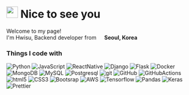 <h1><img src="https://emojis.slackmojis.com/emojis/images/1531849430/4246/blob-sunglasses.gif?1531849430" width="30"/> Nice to see you</h1>


<p>Welcome to my page! </br> I'm Hwisu, Backend developer from <img src="https://cdn-icons-png.flaticon.com/512/330/330591.png" width="13"/>
<b>Seoul, Korea</b> </p>

<h3>Things I code with</h3>
<p>
<img alt="Python" src="https://img.shields.io/badge/-Python-F7B93E?style=flat-square&logo=python&logoColor=white" />
<img alt="JavaScript" src="https://img.shields.io/badge/-JavaScript-430098??style=flat-square&logo=javascript&logoColor=white" />
<img alt="ReactNative" src="https://img.shields.io/badge/-ReactNative-46a2f4?style=flat-square&logo=react&logoColor=white" />
<img alt="Django" src="https://img.shields.io/badge/-Django-CC6699?style=flat-square&logo=django&logoColor=white" />
<img alt="Flask" src="https://img.shields.io/badge/-Flask-43853d?style=flat-square&logo=flask&logoColor=white" />
<img alt="Docker" src="https://img.shields.io/badge/-Docker-46a2f1?style=flat-square&logo=docker&logoColor=white" />
<img alt="MongoDB" src="https://img.shields.io/badge/-MongoDB-13aa52?style=flat-square&logo=mongodb&logoColor=white" />
<img alt="MySQL" src="https://img.shields.io/badge/-MySQL-B7178C?style=flat-square&logo=mysql&logoColor=white" />
<img alt="Postgresql" src="https://img.shields.io/badge/-PostgreSQL-4329BE?style=flat-square&logo=postgresql&logoColor=white" />
<img alt="git" src="https://img.shields.io/badge/-Git-F05032?style=flat-square&logo=git&logoColor=white" />
<img alt="GitHub" src="https://img.shields.io/badge/-GitHub-2088FF?style=flat-square&logo=Github&logoColor=white" />
<img alt="GitHubActions" src="https://img.shields.io/badge/-GitHub Actions-2088FF?style=flat-square&logo=Githubactions&logoColor=white" />
<img alt="html5" src="https://img.shields.io/badge/-HTML5-E34F26?style=flat-square&logo=html5&logoColor=white" />
<img alt="CSS3" src="https://img.shields.io/badge/-CSS3-2018FF?style=flat-square&logo=CSS3&logoColor=white" />
<img alt="Bootsrap" src="https://img.shields.io/badge/-Bootstrap-5749BE?style=flat-square&logo=Bootstrap&logoColor=white" />
<img alt="AWS" src="https://img.shields.io/badge/-Amazon AWS-4529AE?style=flat-square&logo=AmazonAWS&logoColor=white" />
<img alt="Tensorflow" src="https://img.shields.io/badge/-Tensorflow-201gdf?style=flat-square&logo=Tensorflow&logoColor=white" />
<img alt="Pandas" src="https://img.shields.io/badge/-Pandas-4385cd?style=flat-square&logo=Pandas&logoColor=white" />
<img alt="Keras" src="https://img.shields.io/badge/-Keras-CB1619?style=flat-square&logo=keras&logoColor=white" />
<img alt="Prettier" src="https://img.shields.io/badge/-Prettier-CC4499?style=flat-square&logo=prettier&logoColor=white" />











